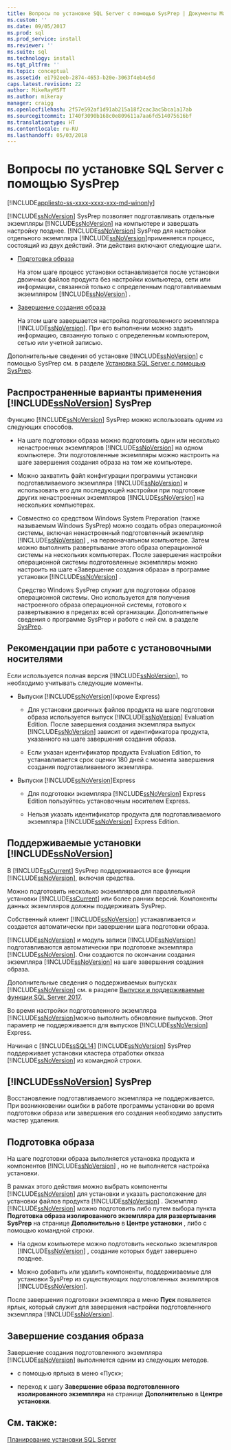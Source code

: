 ```yaml
---
title: Вопросы по установке SQL Server с помощью SysPrep | Документы Майкрософт
ms.custom: ''
ms.date: 09/05/2017
ms.prod: sql
ms.prod_service: install
ms.reviewer: ''
ms.suite: sql
ms.technology: install
ms.tgt_pltfrm: ''
ms.topic: conceptual
ms.assetid: e1792eeb-2874-4653-b20e-3063f4eb4e5d
caps.latest.revision: 22
author: MikeRayMSFT
ms.author: mikeray
manager: craigg
ms.openlocfilehash: 2f57e592af1d91ab215a18f2cac3ac5bca1a17ab
ms.sourcegitcommit: 1740f3090b168c0e809611a7aa6fd514075616bf
ms.translationtype: HT
ms.contentlocale: ru-RU
ms.lasthandoff: 05/03/2018
---
```

# <a name="considerations-for-installing-sql-server-using-sysprep"></a>Вопросы по установке SQL Server с помощью SysPrep

[!INCLUDE[appliesto-ss-xxxx-xxxx-xxx-md-winonly](../../includes/appliesto-ss-xxxx-xxxx-xxx-md-winonly.md)]

[!INCLUDE[ssNoVersion](../../includes/ssnoversion-md.md)] SysPrep позволяет подготавливать отдельные экземпляры [!INCLUDE[ssNoVersion](../../includes/ssnoversion-md.md)] на компьютере и завершать настройку позднее. [!INCLUDE[ssNoVersion](../../includes/ssnoversion-md.md)] SysPrep для настройки отдельного экземпляра [!INCLUDE[ssNoVersion](../../includes/ssnoversion-md.md)]применяется процесс, состоящий из двух действий. Эти действия включают следующие шаги.  
  
- [Подготовка образа](#BKMK_PrepareImage)  
  
    На этом шаге процесс установки останавливается после установки двоичных файлов продукта без настройки компьютера, сети или информации, связанной только с определенным подготавливаемым экземпляром [!INCLUDE[ssNoVersion](../../includes/ssnoversion-md.md)] .  
  
- [Завершение создания образа](#BKMK_CompleteImage)  
  
    На этом шаге завершается настройка подготовленного экземпляра [!INCLUDE[ssNoVersion](../../includes/ssnoversion-md.md)]. При его выполнении можно задать информацию, связанную только с определенным компьютером, сетью или учетной записью.  
  
Дополнительные сведения об установке [!INCLUDE[ssNoVersion](../../includes/ssnoversion-md.md)] с помощью SysPrep см. в разделе [Установка SQL Server с помощью SysPrep](../../database-engine/install-windows/install-sql-server-using-sysprep.md).  
  
## <a name="common-uses-for-includessnoversionincludesssnoversion-mdmd-sysprep"></a>Распространенные варианты применения [!INCLUDE[ssNoVersion](../../includes/ssnoversion-md.md)] SysPrep  
Функцию [!INCLUDE[ssNoVersion](../../includes/ssnoversion-md.md)] SysPrep можно использовать одним из следующих способов.  
  
- На шаге подготовки образа можно подготовить один или несколько ненастроенных экземпляров [!INCLUDE[ssNoVersion](../../includes/ssnoversion-md.md)] на одном компьютере. Эти подготовленные экземпляры можно настроить на шаге завершения создания образа на том же компьютере.  
  
- Можно захватить файл конфигурации программы установки подготавливаемого экземпляра [!INCLUDE[ssNoVersion](../../includes/ssnoversion-md.md)] и использовать его для последующей настройки при подготовке других ненастроенных экземпляров [!INCLUDE[ssNoVersion](../../includes/ssnoversion-md.md)] на нескольких компьютерах.  
  
- Совместно со средством Windows System Preparation (также называемым Windows SysPrep) можно создать образ операционной системы, включая ненастроенный подготовленный экземпляр [!INCLUDE[ssNoVersion](../../includes/ssnoversion-md.md)] , на первоначальном компьютере. Затем можно выполнить развертывание этого образа операционной системы на нескольких компьютерах. После завершения настройки операционной системы подготовленные экземпляры можно настроить на шаге «Завершение создания образа» в программе установки [!INCLUDE[ssNoVersion](../../includes/ssnoversion-md.md)] .  
  
    Средство Windows SysPrep служит для подготовки образов операционной системы. Оно используется для получения настроенного образа операционной системы, готового к развертыванию в пределах всей организации. Дополнительные сведения о программе SysPrep и работе с ней см. в разделе [SysPrep](http://docs.microsoft.com/windows-hardware/manufacture/desktop/sysprep--system-preparation--overview).  
  
## <a name="installation-media-considerations"></a>Рекомендации при работе с установочными носителями  
 Если используется полная версия [!INCLUDE[ssNoVersion](../../includes/ssnoversion-md.md)], то необходимо учитывать следующие моменты.  
  
- Выпуски [!INCLUDE[ssNoVersion](../../includes/ssnoversion-md.md)](кроме Express)  
  
    - Для установки двоичных файлов продукта на шаге подготовки образа используется выпуск [!INCLUDE[ssNoVersion](../../includes/ssnoversion-md.md)] Evaluation Edition. После завершения создания экземпляра выпуск [!INCLUDE[ssNoVersion](../../includes/ssnoversion-md.md)] зависит от идентификатора продукта, указанного на шаге завершения создания образа.  
  
    - Если указан идентификатор продукта Evaluation Edition, то устанавливается срок оценки 180 дней с момента завершения создания подготавливаемого экземпляра.  
  
- Выпуски [!INCLUDE[ssNoVersion](../../includes/ssnoversion-md.md)]Express  
  
    - Для подготовки экземпляра [!INCLUDE[ssNoVersion](../../includes/ssnoversion-md.md)] Express Edition пользуйтесь установочным носителем Express.  
  
    - Нельзя указать идентификатор продукта для подготавливаемого экземпляра [!INCLUDE[ssNoVersion](../../includes/ssnoversion-md.md)] Express Edition.  
  
## <a name="supported-includessnoversionincludesssnoversion-mdmd-installations"></a>Поддерживаемые установки [!INCLUDE[ssNoVersion](../../includes/ssnoversion-md.md)]  
В [!INCLUDE[ssCurrent](../../includes/sscurrent-md.md)] SysPrep поддерживаются все функции [!INCLUDE[ssNoVersion](../../includes/ssnoversion-md.md)], включая средства.  
  
Можно подготовить несколько экземпляров для параллельной установки [!INCLUDE[ssCurrent](../../includes/sscurrent-md.md)] или более ранних версий. Компоненты данных экземпляров должны поддерживать SysPrep.  
  
Собственный клиент [!INCLUDE[ssNoVersion](../../includes/ssnoversion-md.md)] устанавливается и создается автоматически при завершении шага подготовки образа.  
  
[!INCLUDE[ssNoVersion](../../includes/ssnoversion-md.md)] и модуль записи [!INCLUDE[ssNoVersion](../../includes/ssnoversion-md.md)] подготавливаются автоматически при подготовке экземпляра [!INCLUDE[ssNoVersion](../../includes/ssnoversion-md.md)]. Они создаются по окончании создания экземпляра [!INCLUDE[ssNoVersion](../../includes/ssnoversion-md.md)] на шаге завершения создания образа.  
  
Дополнительные сведения о поддерживаемых выпусках [!INCLUDE[ssNoVersion](../../includes/ssnoversion-md.md)] см. в разделе [Выпуски и поддерживаемые функции SQL Server 2017](../../sql-server/editions-and-components-of-sql-server-2017.md).  
  
Во время настройки подготовленного экземпляра [!INCLUDE[ssNoVersion](../../includes/ssnoversion-md.md)]можно выполнить обновление выпусков. Этот параметр не поддерживается для выпусков [!INCLUDE[ssNoVersion](../../includes/ssnoversion-md.md)] Express.  
  
Начиная с [!INCLUDE[ssSQL14](../../includes/sssql14-md.md)] [!INCLUDE[ssNoVersion](../../includes/ssnoversion-md.md)] SysPrep поддерживает установки кластера отработки отказа [!INCLUDE[ssNoVersion](../../includes/ssnoversion-md.md)] из командной строки.  
  
## <a name="includessnoversionincludesssnoversion-mdmd-sysprep-limitations"></a>[!INCLUDE[ssNoVersion](../../includes/ssnoversion-md.md)] SysPrep  
Восстановление подготавливаемого экземпляра не поддерживается. При возникновении ошибки в работе программы установки во время подготовки образа или завершения его создания необходимо запустить мастер удаления.  
  
##  <a name="BKMK_PrepareImage"></a> Подготовка образа  
На шаге подготовки образа выполняется установка продукта и компонентов [!INCLUDE[ssNoVersion](../../includes/ssnoversion-md.md)] , но не выполняется настройка установки.  
  
В рамках этого действия можно выбрать компоненты [!INCLUDE[ssNoVersion](../../includes/ssnoversion-md.md)] для установки и указать расположение для установки файлов продукта [!INCLUDE[ssNoVersion](../../includes/ssnoversion-md.md)] . Экземпляр [!INCLUDE[ssNoVersion](../../includes/ssnoversion-md.md)] можно подготовить либо путем выбора пункта **Подготовка образа изолированного экземпляра для развертывания SysPrep** на странице **Дополнительно** в **Центре установки** , либо с помощью командной строки.  
  
- На одном компьютере можно подготовить несколько экземпляров [!INCLUDE[ssNoVersion](../../includes/ssnoversion-md.md)] , создание которых будет завершено позднее.  
  
- Можно добавить или удалить компоненты, поддерживаемые для установки SysPrep из существующих подготовленных экземпляров [!INCLUDE[ssNoVersion](../../includes/ssnoversion-md.md)].  
  
 После завершения подготовки экземпляра в меню **Пуск** появляется ярлык, который служит для завершения настройки подготовленного экземпляра [!INCLUDE[ssNoVersion](../../includes/ssnoversion-md.md)].  
  
##  <a name="BKMK_CompleteImage"></a> Завершение создания образа  
Завершение создания подготовленного экземпляра [!INCLUDE[ssNoVersion](../../includes/ssnoversion-md.md)] выполняется одним из следующих методов.  
  
- с помощью ярлыка в меню «Пуск»;  
  
- переход к шагу **Завершение образа подготовленного изолированного экземпляра** на странице **Дополнительно** в **Центре установки**.  
  
## <a name="see-also"></a>См. также:  
[Планирование установки SQL Server](../../sql-server/install/planning-a-sql-server-installation.md)  
